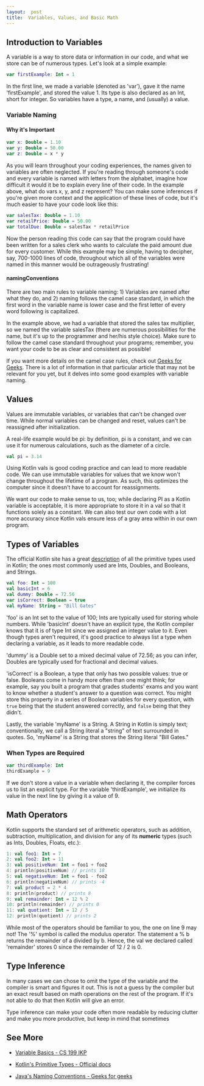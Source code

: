 ```yaml
---
layout:  post
title:  Variables, Values, and Basic Math
---
```


## Introduction to Variables

A variable is a way to store data or information in our code, and what we store can be of numerous types.  Let's look at a simple example:

```kotlin
var firstExample: Int = 1
```

In the first line, we made a variable (denoted as 'var'), gave it the name 'firstExample', and stored the value 1.  Its type is also declared as an Int, short for integer.  So variables have a type, a name, and (usually) a value.

### Variable Naming

#### Why it's Important

```kotlin
var x: Double = 1.10
var y: Double = 50.00
var z: Double = x * y
```

As you will learn throughout your coding experiences, the names given to variables are often neglected.  If you're reading through someone's code and every variable is named with letters from the alphabet, imagine how difficult it would it be to explain every line of their code.  In the example above, what do vars x, y, and z represent?  You can make some inferences if you're given more context and the application of these lines of code, but it's much easier to have your code look like this:

```kotlin
var salesTax: Double = 1.10
var retailPrice: Double = 50.00
var totalDue: Double = salesTax * retailPrice
```

Now the person reading this code can say that the program could have been written for a sales clerk who wants to calculate the paid amount due for every customer.  While this example may be simple, having to decipher, say, 700-1000 lines of code, throughout which all of the variables were named in this manner would be outrageously frustrating!

#### namingConventions

There are two main rules to variable naming:  1) Variables are named after what they do, and 2) naming follows the camel case standard, in which the first word in the variable name is lower case and the first letter of every word following is capitalized.

In the example above, we had a variable that stored the sales tax multiplier, so we named the variable salesTax (there are numerous possibilities for the name, but it's up to the programmer and her/his style choice).  Make sure to follow the camel case standard throughout your programs; remember, you want your code to be as clear and consistent as possible!

If you want more details on the camel case rules, check out [Geeks for Geeks](https://www.geeksforgeeks.org/java-naming-conventions/).  There is a lot of information in that particular article that may not be relevant for you yet, but it delves into some good examples with variable naming.

## Values

Values are immutable variables, or variables that can't be changed over time.  While normal variables can be changed and reset, values can't be reassigned after initialization.

A real-life example would be pi:  by definition, pi is a constant, and we can use it for numerous calculations, such as the diameter of a circle.

```kotlin
val pi = 3.14
```

Using Kotlin vals is good coding practice and can lead to more readable code.  We can use immutable variables for values that we know won't change throughout the lifetime of a program.  As such, this optimizes the computer since it doesn't have to account for reassignments.

We want our code to make sense to us, too; while declaring PI as a Kotlin variable is acceptable, it is more appropriate to store it in a val so that it functions solely as a constant.  We can also test our own code with a lot more accuracy since Kotlin vals ensure less of a gray area within in our own program.

<!--- might add more later -->

## Types of Variables

The official Kotlin site has a great [description](https://kotlinlang.org/docs/reference/basic-types.html) of all the primitive types used in Kotlin; the ones most commonly used are Ints, Doubles, and Booleans, and Strings.

```kotlin
val foo: Int = 100
val basicInt = 6
val dummy: Double = 72.56
var isCorrect: Boolean = true
val myName: String = "Bill Gates"
```

'foo' is an Int set to the value of 100; Ints are typically used for storing whole numbers.  While 'basicInt' doesn't have an explicit type, the Kotlin compiler knows that it is of type Int since we assigned an integer value to it.  Even though types aren't required, it's good practice to always list a type when declaring a variable, as it leads to more readable code.

'dummy' is a Double set to a mixed decimal value of 72.56; as you can infer, Doubles are typically used for fractional and decimal values.

'isCorrect' is a Boolean, a type that only has two possible values:  true or false.  Booleans come in handy more often than one might think; for example, say you built a program that grades students' exams and you want to know whether a student's answer to a question was correct.  You might store this property in a series of Boolean variables for every question, with `true` being that the student answered correctly, and `false` being that they didn't.

Lastly, the variable 'myName' is a String.  A String in Kotlin is simply text; conventionally, we call a String literal a "string" of text surrounded in quotes.  So, 'myName' is a String that stores the String literal "Bill Gates."

### When Types are Required

```kotlin
var thirdExample: Int
thirdExample = 9
```

If we don't store a value in a variable when declaring it, the compiler forces us to list an explicit type.  For the variable 'thirdExample', we initialize its value in the next line by giving it a value of 9.

## Math Operators

Kotlin supports the standard set of arithmetic operators, such as addition, subtraction, multiplication, and division for any of its **numeric** types (such as Ints, Doubles, Floats, etc.):

```kotlin
1: val foo1: Int = 7
2: val foo2: Int = 11
3: val positiveNum: Int = foo1 + foo2
4: println(positiveNum) // prints 18
5: val negativeNum: Int = foo1 - foo2
6: println(negativeNum) // prints -4
7: val product = 2 * 4
8: println(product) // prints 8
9: val remainder: Int = 12 % 2
10: println(remainder) // prints 0
11: val quotient: Int = 12 / 5
12: println(quotient) // prints 2
```

While most of the operators should be familiar to you, the one on line 9 may not! The '%' symbol is called the modulus operator.  The statement a % b returns the remainder of a divided by b.  Hence, the val we declared called 'remainder' stores 0 since the remainder of 12 / 2 is 0.

## Type Inference

In many cases we can chose to omit the type of the variable and the compiler is smart and figures it out. This is not a guess by the compiler but an exact result based on math operations on the rest of the program. If it's not able to do that then Kotlin will give an error.

Type inference can make your code often more readable by reducing clutter and make you more productive, but keep in mind that sometimes 

## See More

* [Variable Basics - CS 199 IKP](https://kotlin.cs.illinois.edu/lessons/variable_basics/)

* [Kotlin's Primitive Types - Official docs](https://kotlinlang.org/docs/reference/basic-types.html)

* [Java's Naming Conventions - Geeks for geeks](https://www.geeksforgeeks.org/java-naming-conventions/)
